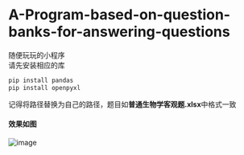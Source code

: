 # A-Program-based-on-question-banks-for-answering-questions
随便玩玩的小程序  
请先安装相应的库  
```python
pip install pandas  
pip install openpyxl  
```
记得将路径替换为自己的路径，题目如**普通生物学客观题.xlsx**中格式一致  
#### 效果如图  
![image](https://github.com/LakiAo/A-Program-based-on-question-banks-for-answering-questions/assets/42827331/5ef404de-c58b-45f1-ae29-4a4d1032fe8b)
